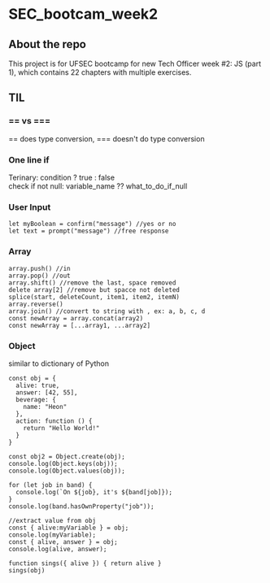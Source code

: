 # SEC_bootcam_week2
## About the repo
This project is for UFSEC bootcamp for new Tech Officer week #2: JS (part 1), which contains 22 chapters with multiple exercises.
## TIL
### == vs ===
== does type conversion, === doesn't do type conversion
### One line if
Terinary: condition ? true : false   
check if not null: variable_name ?? what_to_do_if_null
### User Input
```
let myBoolean = confirm("message") //yes or no
let text = prompt("message") //free response
```
### Array
```
array.push() //in   
array.pop() //out
array.shift() //remove the last, space removed
delete array[2] //remove but spacce not deleted
splice(start, deleteCount, item1, item2, itemN)    
array.reverse()   
array.join() //convert to string with , ex: a, b, c, d   
const newArray = array.concat(array2)   
const newArray = [...array1, ...array2]
```
### Object
similar to dictionary of Python
```
const obj = {
  alive: true,
  answer: [42, 55],
  beverage: {
    name: "Heon"
  },
  action: function () {
    return "Hello World!"
  }
}

const obj2 = Object.create(obj);
console.log(Object.keys(obj));
console.log(Object.values(obj));

for (let job in band) {
  console.log(`On ${job}, it's ${band[job]});
}
console.log(band.hasOwnProperty("job"));

//extract value from obj
const { alive:myVariable } = obj;
console.log(myVariable);
const { alive, answer } = obj;
console.log(alive, answer);

function sings({ alive }) { return alive }
sings(obj)
```
